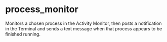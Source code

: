 # process_monitor
Monitors a chosen process in the Activity Monitor, then posts a notification in the Terminal and sends a text message when that process appears to be finished running.
